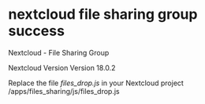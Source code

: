 # nextcloud file sharing group success
Nextcloud - File Sharing Group  

Nextcloud Version Version 18.0.2

Replace the file *files_drop.js*  in your Nextcloud project /apps/files_sharing/js/files_drop.js 
